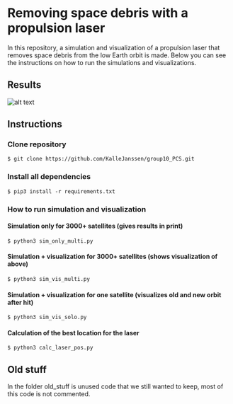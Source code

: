 # Removing space debris with a propulsion laser

In this repository, a simulation and visualization of a propulsion laser that removes space debris from the low Earth orbit is made. Below you can see the instructions on how to run the simulations and visualizations. 

## Results

![alt text](http://url/to/img.png)

## Instructions

### Clone repository
`$ git clone https://github.com/KalleJanssen/group10_PCS.git`

### Install all dependencies
`$ pip3 install -r requirements.txt`

### How to run simulation and visualization

#### Simulation only for 3000+ satellites (gives results in print)
`$ python3 sim_only_multi.py`

#### Simulation + visualization for 3000+ satellites (shows visualization of above)
`$ python3 sim_vis_multi.py`

#### Simulation + visualization for one satellite (visualizes old and new orbit after hit)
`$ python3 sim_vis_solo.py`

#### Calculation of the best location for the laser
`$ python3 calc_laser_pos.py`


## Old stuff
In the folder old_stuff is unused code that we still wanted to keep, most of this code is not commented.
